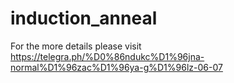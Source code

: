 # induction_anneal
For the more details please visit
https://telegra.ph/%D0%86ndukc%D1%96jna-normal%D1%96zac%D1%96ya-g%D1%96lz-06-07 
